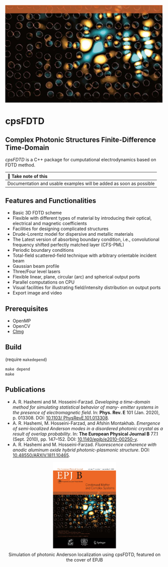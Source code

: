 <img src="docs/img/logo.png" alt="logo" width="500"/>

# cpsFDTD

## Complex Photonic Structures Finite-Difference Time-Domain

*cpsFDTD* is a  C++ package for cumputational electrodynamics based on FDTD method. 

|               :memo:  Take note of this                             |
|:--------------------------------------------------------------------|
| Documentation and usable examples will be added as soon as possible |

## Features and Functionalities

- Basic 3D FDTD scheme
- Flexible with different types of material by introducing their optical,
  electrical and magnetic coefficients
- Facilities for designing complicated structures
- Drude-Lorentz model for dispersive and metallic materials
- The Latest version of absorbing boundary condition,
  i.e., convolutional frequency shifted perfectly matched layer (CFS-PML)
- Periodic boundary conditions
- Total-field scattered-field technique with arbitrary orientable incident beam
- Gaussian beam profile
- Three/Four level lasers
- Flexible linear, plane, circular (arc) and spherical output ports
- Parallel computations on CPU
- Visual facilities for illustrating field/intensity distribution on output ports
- Export image and video

## Prerequisites

- OpenMP
- OpenCV
- [CImg](https://github.com/dtschump/CImg)

## Build

(require `makedepend`)

    make depend
    make

## Publications

- A. R. Hashemi and M. Hosseini-Farzad.
*Developing a time-domain method for simulating statistical behavior of many-
emitter systems in the presence of electromagnetic field*.
In: **Phys. Rev. E** 101 (Jan. 2020), p. 013308. DOI: [10.1103/
PhysRevE.101.013308](https://link.aps.org/doi/10.1103/PhysRevE.101.013308).
- A. R. Hashemi, M. Hosseini-Farzad, and Afshin Montakhab.
*Emergence of semi-localized Anderson modes in a disordered
photonic crystal as a result of overlap probability*.
In: **The European Physical Journal B** 77.1 (Sept. 2010), pp. 147–152.
DOI: [10.1140/epjb/e2010-00250-y](https://link.springer.com/article/10.1140/epjb/e2010-00250-y).
- A. R. Hashemi and M. Hosseini-Farzad.
*Fluorescence coherence with anodic aluminum oxide hybrid photonic-plasmonic structure*.
DOI: [10.48550/ARXIV.1811.10465](https://arxiv.org/abs/1811.10465).

<p align="center">
<img src="docs/img/jcover.png" alt="EPJB Cover" width="200"/><br>
Simulation of photonic Anderson localization using cpsFDTD,
featured on the cover of EPJB
</p>
